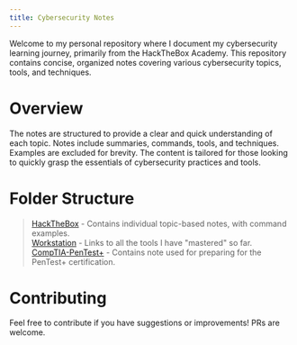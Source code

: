 ```yaml
---
title: Cybersecurity Notes
---
```


Welcome to my personal repository where I document my cybersecurity learning journey, primarily from the HackTheBox Academy. This repository contains concise, organized notes covering various cybersecurity topics, tools, and techniques.

# Overview
The notes are structured to provide a clear and quick understanding of each topic.
Notes include summaries, commands, tools, and techniques. Examples are excluded for brevity.
The content is tailored for those looking to quickly grasp the essentials of cybersecurity practices and tools.

# Folder Structure
> [HackTheBox](HackTheBox/index) - Contains individual topic-based notes, with command examples.  
> [Workstation](Workstation/index) - Links to all the tools I have "mastered" so far.  
> [CompTIA-PenTest+](CompTIA-PenTest+/index) - Contains note used for preparing for the PenTest+ certification.

# Contributing
Feel free to contribute if you have suggestions or improvements! PRs are welcome.


